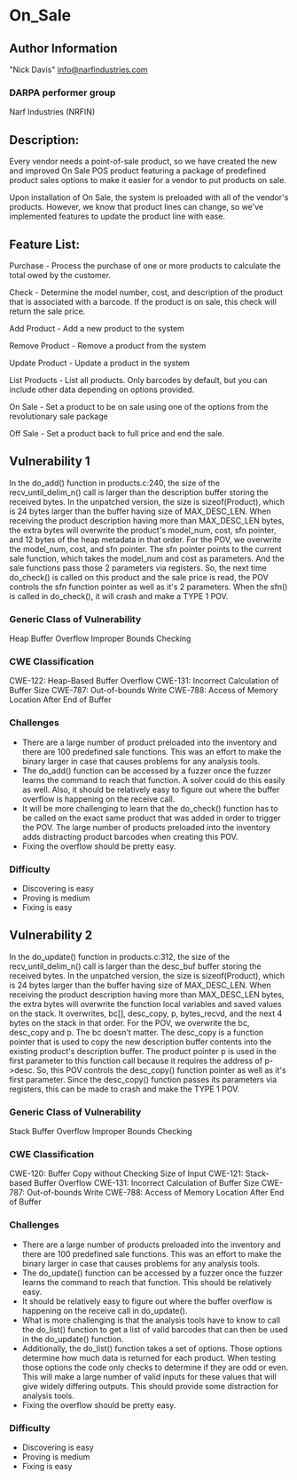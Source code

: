 # On_Sale

## Author Information

"Nick Davis" <info@narfindustries.com>

### DARPA performer group

Narf Industries (NRFIN)

## Description:

Every vendor needs a point-of-sale product, so we have created the new and improved On Sale POS product featuring a package of predefined product sales options to make it easier for a vendor to put products on sale.

Upon installation of On Sale, the system is preloaded with all of the vendor's products. However, we know that product lines can change, so we've implemented features to update the product line with ease.

## Feature List:

Purchase - Process the purchase of one or more products to calculate the total owed by the customer.

Check - Determine the model number, cost, and description of the product that is associated with a barcode. If the product is on sale, this check will return the sale price. 

Add Product - Add a new product to the system

Remove Product - Remove a product from the system

Update Product - Update a product in the system

List Products - List all products. Only barcodes by default, but you can include other data depending on options provided.

On Sale - Set a product to be on sale using one of the options from the revolutionary sale package

Off Sale - Set a product back to full price and end the sale.

## Vulnerability 1

In the do\_add() function in products.c:240, the size of the recv\_until\_delim\_n() call is larger than the description buffer storing the received bytes. In the unpatched version, the size is sizeof(Product), which is 24 bytes larger than the buffer having size of MAX\_DESC\_LEN. When receiving the product description having more than MAX\_DESC\_LEN bytes, the extra bytes will overwrite the product's model\_num, cost, sfn pointer, and 12 bytes of the heap metadata in that order. For the POV, we overwrite the model\_num, cost, and sfn pointer. The sfn pointer points to the current sale function, which takes the model\_num and cost as parameters. And the sale functions pass those 2 parameters via registers. So, the next time do\_check() is called on this product and the sale price is read, the POV controls the sfn function pointer as well as it's 2 parameters. When the sfn() is called in do\_check(), it will crash and make a TYPE 1 POV.

### Generic Class of Vulnerability

Heap Buffer Overflow
Improper Bounds Checking

### CWE Classification

CWE-122: Heap-Based Buffer Overflow
CWE-131: Incorrect Calculation of Buffer Size
CWE-787: Out-of-bounds Write
CWE-788: Access of Memory Location After End of Buffer

### Challenges

* There are a large number of product preloaded into the inventory and there are 100 predefined sale functions. This was an effort to make the binary larger in case that causes problems for any analysis tools.
* The do\_add() function can be accessed by a fuzzer once the fuzzer learns the command to reach that function. A solver could do this easily as well. Also, it should be relatively easy to figure out where the buffer overflow is happening on the receive call.
* It will be more challenging to learn that the do\_check() function has to be called on the exact same product that was added in order to trigger the POV. The large number of products preloaded into the inventory adds distracting product barcodes when creating this POV.
* Fixing the overflow should be pretty easy.

### Difficulty

* Discovering is easy
* Proving is medium
* Fixing is easy

## Vulnerability 2

In the do\_update() function in products.c:312, the size of the recv\_until\_delim\_n() call is larger than the desc\_buf buffer storing the received bytes. In the unpatched version, the size is sizeof(Product), which is 24 bytes larger than the buffer having size of MAX\_DESC\_LEN. When receiving the product description having more than MAX\_DESC\_LEN bytes, the extra bytes will overwrite the function local variables and saved values on the stack. It overwrites, bc[], desc\_copy, p, bytes_recvd, and the next 4 bytes on the stack in that order. For the POV, we overwrite the bc, desc\_copy and p. The bc doesn't matter. The desc\_copy is a function pointer that is used to copy the new description buffer contents into the existing product's description buffer. The product pointer p is used in the first parameter to this function call because it requires the address of p->desc. So, this POV controls the desc\_copy() function pointer as well as it's first parameter. Since the desc\_copy() function passes its parameters via registers, this can be made to crash and make the TYPE 1 POV.

### Generic Class of Vulnerability
Stack Buffer Overflow
Improper Bounds Checking


### CWE Classification
CWE-120: Buffer Copy without Checking Size of Input
CWE-121: Stack-based Buffer Overflow
CWE-131: Incorrect Calculation of Buffer Size
CWE-787: Out-of-bounds Write
CWE-788: Access of Memory Location After End of Buffer

### Challenges
* There are a large number of products preloaded into the inventory and there are 100 predefined sale functions. This was an effort to make the binary larger in case that causes problems for any analysis tools.
* The do\_update() function can be accessed by a fuzzer once the fuzzer learns the command to reach that function. This should be relatively easy. 
* It should be relatively easy to figure out where the buffer overflow is happening on the receive call in do\_update().
* What is more challenging is that the analysis tools have to know to call the do\_list() function to get a list of valid barcodes that can then be used in the do\_update() function.
* Additionally, the do\_list() function takes a set of options. Those options determine how much data is returned for each product. When testing those options the code only checks to determine if they are odd or even. This will make a large number of valid inputs for these values that will give widely differing outputs. This should provide some distraction for analysis tools.
* Fixing the overflow should be pretty easy.

### Difficulty

* Discovering is easy
* Proving is medium
* Fixing is easy
